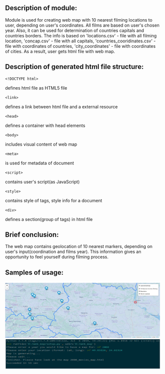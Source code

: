 ## Description of module:

Module is used for creating web map with 10 nearest filming locations to user, 
depending on user's coordinates. All films are based on user's chosen year.
Also, it can be used for determination of countries capitals and countries borders.
The info is based on 'locations.csv' - file with all filming location,
'concap.csv' - file with all capitals, 'countries_cooridinates.csv' - file with
coordinates of countries, 'city_coordinates' - file with coordinates of cities.
As a result, user gets html file with web map.

## Description of generated html file structure:
```
<!DOCTYPE html>
```
defines html file as HTML5 file
```
<link>
```
defines a link between html file and a external resource
```
<head>
```
defines a container with head elements
```
<body>
```
includes visual content of web map
```
<meta>
```
is used for metadata of document
```
<script>
```
contains user's script(as JavaScript)
```
<style>
```
contains style of tags, style info for a document
```
<div>
```
defines a section(group of tags) in html file

## Brief conclusion:

The web map contains geolocation of 10 nearest markers, depending on
user's input(coordination and films year). This information gives an opportunity to
feel yourself during filming process.

## Samples of usage:

![Sample of usage](https://github.com/nazar1ous/web_map/blob/master/map_testing_example_from_cms.png)






